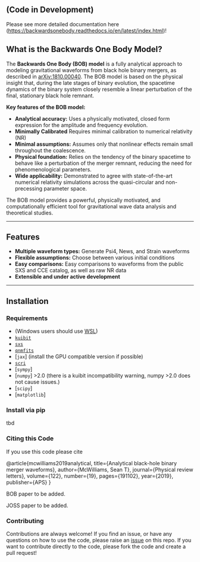 (Code in Development)
---
Please see more detailed documentation here (https://backwardsonebody.readthedocs.io/en/latest/index.html)!


## What is the Backwards One Body Model?

The **Backwards One Body (BOB) model** is a fully analytical approach to modeling gravitational waveforms from black hole binary mergers, as described in [arXiv:1810.00040](https://arxiv.org/abs/1810.00040). The BOB model is based on the physical insight that, during the late stages of binary evolution, the spacetime dynamics of the binary system closely resemble a linear perturbation of the final, stationary black hole remnant.

**Key features of the BOB model:**
- **Analytical accuracy:** Uses a physically motivated, closed form expression for the amplitude and frequency evolution.
- **Minimally Calibrated** Requires minimal calibration to numerical relativity (NR)
- **Minimal assumptions:** Assumes only that nonlinear effects remain small throughout the coalescence.
- **Physical foundation:** Relies on the tendency of the binary spacetime to behave like a perturbation of the merger remnant, reducing the need for phenomenological parameters.
- **Wide applicability:** Demonstrated to agree with state-of-the-art numerical relativity simulations across the quasi-circular and non-precessing parameter space.    

The BOB model provides a powerful, physically motivated, and computationally efficient tool for gravitational wave data analysis and theoretical studies.

---

## Features

- **Multiple waveform types:** Generate Psi4, News, and Strain waveforms
- **Flexible assumptions:** Choose between various initial conditions
- **Easy comparisons:** Easy comparisons to waveforms from the public SXS and CCE catalog, as well as raw NR data
- **Extensible and under active development**

---

## Installation

### Requirements

- (Windows users should use [WSL](https://docs.microsoft.com/en-us/windows/wsl/))
- [`kuibit`](https://github.com/SRombetto/kuibit)
- [`sxs`](https://github.com/sxs-collaboration/sxs)
- [`qnmfits`](https://github.com/sxs-collaboration/qnmfits) 
- [`jax`] (install the GPU compatible version if possible)
- [`scri`](https://github.com/moble/scri)
- [`sympy`]
- [`numpy`] >2.0 (there is a kuibit incompatibility warning, numpy >2.0 does not cause issues.)
- [`scipy`]
- [`matplotlib`]


### Install via pip

tbd


### Citing this Code

If you use this code please cite

@article{mcwilliams2019analytical,
  title={Analytical black-hole binary merger waveforms},
  author={McWilliams, Sean T},
  journal={Physical review letters},
  volume={122},
  number={19},
  pages={191102},
  year={2019},
  publisher={APS}
}

BOB paper to be added.

JOSS paper to be added.

### Contributing

Contributions are always welcome! If you find an issue, or have any questions on how to use the code, please raise an [issue](https://github.com/AnujKankani/BackwardsOneBody/issues) on this repo. If you want to contribute directly to the code, please fork the code and create a pull request!